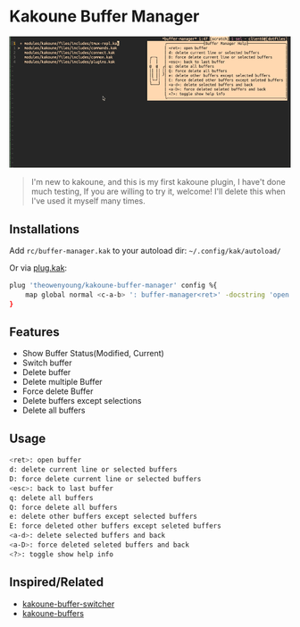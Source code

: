 # Kakoune Buffer Manager

![screen shot](./assets/kakoune-buffer-manager.gif)


> I'm new to kakoune, and this is my first kakoune plugin, I have't done much testing, If you are willing to try it, welcome! I'll delete this when I've used it myself many times.

## Installations

Add `rc/buffer-manager.kak` to your autoload dir: `~/.config/kak/autoload/`

Or via [plug.kak](https://github.com/andreyorst/plug.kak):

```bash
plug 'theowenyoung/kakoune-buffer-manager' config %{
    map global normal <c-a-b> ': buffer-manager<ret>' -docstring 'open buffer manager'
}

```

## Features

- Show Buffer Status(Modified, Current)
- Switch buffer
- Delete buffer
- Delete multiple Buffer
- Force delete Buffer
- Delete buffers except selections
- Delete all buffers

## Usage

```bash
<ret>: open buffer
d: delete current line or selected buffers
D: force delete current line or selected buffers
<esc>: back to last buffer
q: delete all buffers
Q: force delete all buffers
e: delete other buffers except selected buffers
E: force deleted other buffers except seleted buffers
<a-d>: delete selected buffers and back
<a-D>: force deleted seleted buffers and back
<?>: toggle show help info
```

## Inspired/Related

- [kakoune-buffer-switcher](https://github.com/occivink/kakoune-buffer-switcher)
- [kakoune-buffers](https://github.com/Delapouite/kakoune-buffers)

